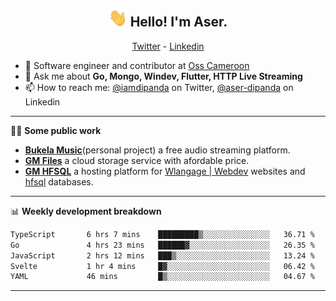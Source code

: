 <h2 align="center"> <img src="https://github.com/gabriel-TheCode/gabriel-TheCode/blob/master/gifs/Hi.gif" width="30px"> Hello! I'm Aser.</h2>
<p align="center">
  <a href="https://twitter.com/iamdipanda">Twitter</a> - 
  <a href="https://www.linkedin.com/in/aser-dipanda/">Linkedin</a>
</p>


- 🔭 Software engineer and contributor at [Oss Cameroon](https://github.com/osscameroon)
- 💬 Ask me about **Go, Mongo, Windev, Flutter, HTTP Live Streaming**
- 📫 How to reach me: [@iamdipanda](https://twitter.com/iamdipanda) on Twitter, [@aser-dipanda](https://www.linkedin.com/in/aser-dipanda/) on Linkedin

-------

👨‍💻 **Some public work**

- **[Bukela Music](https://music.bukela.co)**(personal project) a free audio streaming platform. 
- **[GM Files](https://gamesmania.io)** a cloud storage service with afordable price.
- **[GM HFSQL](https://gamesmania.io)** a hosting platform for [Wlangage | Webdev](https://pcsoft.fr/webdev/index.html) websites and [hfsql](https://pcsoft.fr/accueilpub/hfsql.htm) databases.
-------

📊 **Weekly development breakdown**

<!--START_SECTION:waka-->

```txt
TypeScript       6 hrs 7 mins    █████████▒░░░░░░░░░░░░░░░   36.71 %
Go               4 hrs 23 mins   ██████▓░░░░░░░░░░░░░░░░░░   26.35 %
JavaScript       2 hrs 12 mins   ███▒░░░░░░░░░░░░░░░░░░░░░   13.24 %
Svelte           1 hr 4 mins     █▓░░░░░░░░░░░░░░░░░░░░░░░   06.42 %
YAML             46 mins         █▒░░░░░░░░░░░░░░░░░░░░░░░   04.67 %
```

<!--END_SECTION:waka-->

-------
